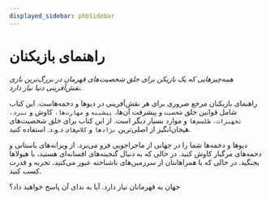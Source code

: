 ```yaml
---
displayed_sidebar: phbSidebar
---
```

# راهنمای بازیکنان
*همه‌چیزهایی که یک بازیکن برای خلق شخصیت‌های قهرمان در بزرگ‌ترین بازی نقش‌آفرینی دنیا نیاز دارد.*

راهنمای بازیکنان مرجع ضروری برای هر نقش‌آفرینی در دیوها و دخمه‌هاست. این کتاب شامل قوانین خلق `شخصیت` و پیشرفت آن‌ها، `پیشینه` و `مهارت‌ها،` کاوش و `نبرد،` `تجهیزات،` `طلسم‌ها` و موارد بسیار دیگر است. از این کتاب برای خلق شخصیت‌های هیجان‌انگیز از اصلی‌ترین `نژادها` و `کلاس‌های` د.و.د. استفاده کنید.

دیوها و دخمه‌ها شما را در جهانی از ماجراجویی فرو می‌برد. از ویرانه‌های باستانی و دخمه‌های مرگبار کاوش کنید. در حالی که به دنبال گنجینه‌های افسانه‌ای هستید، با هیولاها بجنگید. در حالی که با همراهانتان از سرزمین‌های ناشناخته عبور می‌کنید، تجربه و قدرت کسب کنید.

جهان به قهرمانان نیاز دارد. آیا به ندای آن پاسخ خواهید داد؟
